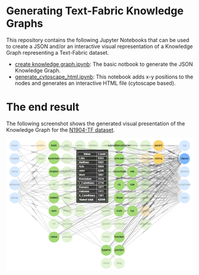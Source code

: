 # Generating Text-Fabric Knowledge Graphs

This repository contains the following Jupyter Notebooks that can be used to create a JSON and/or an interactive visual representation of a Knowledge Graph representing a Text-Fabric dataset.

  -  [create knowledge graph.ipynb](create_knowledge_graph.ipynb): The basic notbook to generate the JSON Knowledge Graph.
  -  [generate_cytoscape_html.ipynb](generate_cytoscape_html.ipynb): This notebook adds x-y positions to the nodes and generates an interactive HTML file (cytoscape based).

# The end result

The following screenshot shows the generated visual presentation of the Knowledge Graph for the [N1904-TF dataset](https://github.com/CenterBLC/N1904).

<img src="visualized_knowledge_graph.png">
